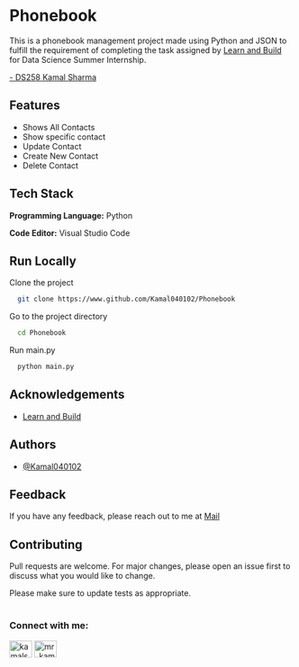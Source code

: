 # Phonebook

This is a phonebook management project made using Python and JSON to fulfill the requirement of completing the task assigned by [Learn and Build](https://learnandbuild.in/) for Data Science Summer Internship.

[\- DS258 Kamal Sharma](mailto:kamal5201ks@gmail.com)
## Features

- Shows All Contacts
- Show specific contact
- Update Contact
- Create New Contact
- Delete Contact


## Tech Stack

**Programming Language:** Python

**Code Editor:** Visual Studio Code 


## Run Locally

Clone the project

```bash
  git clone https://www.github.com/Kamal040102/Phonebook
```

Go to the project directory

```bash
  cd Phonebook
```

Run main.py

```bash
  python main.py
```



## Acknowledgements

 - [Learn and Build](https://learnandbuild.in/)


## Authors

- [@Kamal040102](https://www.github.com/Kamal040102)


## Feedback

If you have any feedback, please reach out to me at [Mail](mailto:kamal5201ks@gmail.com)

## Contributing
Pull requests are welcome. For major changes, please open an issue first to discuss what you would like to change.

Please make sure to update tests as appropriate.

#
<h3 align="left">Connect with me:</h3>
<p align="left">
<a href="https://linkedin.com/in/kamalsharma05" target="blank"><img align="center" src="https://raw.githubusercontent.com/rahuldkjain/github-profile-readme-generator/master/src/images/icons/Social/linked-in-alt.svg" alt="kamalsharma05" height="30" width="40" /></a>
<a href="https://instagram.com/mr_kamalsharma" target="blank"><img align="center" src="https://raw.githubusercontent.com/rahuldkjain/github-profile-readme-generator/master/src/images/icons/Social/instagram.svg" alt="mr_kamalsharma" height="30" width="40" /></a>
</p>

